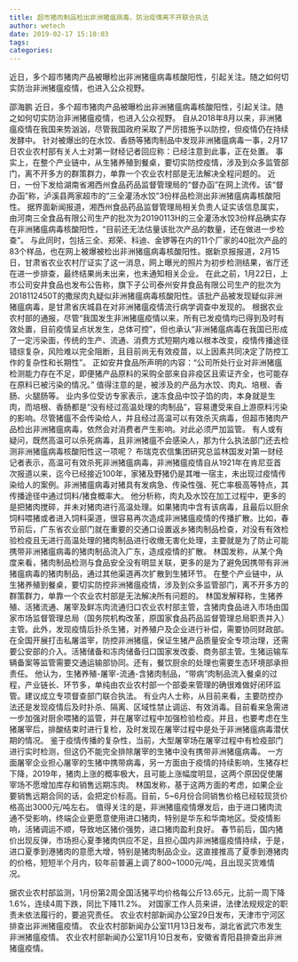 ```yaml
---
title: 超市猪肉制品检出非洲猪瘟病毒，防治疫情离不开联合执法
author: wetech
date: 2019-02-17 15:10:03
tags: 
categories: 
---
```

近日，多个超市猪肉产品被曝检出非洲猪瘟病毒核酸阳性，引起关注。随之如何切实防治非洲猪瘟疫情，也进入公众视野。
<!-- more -->
邵海鹏
近日，多个超市猪肉产品被曝检出非洲猪瘟病毒核酸阳性，引起关注。随之如何切实防治非洲猪瘟疫情，也进入公众视野。
自从2018年8月以来，非洲猪瘟疫情在我国来势汹汹，尽管我国政府采取了严厉措施予以防控，但疫情仍在持续发酵中。
针对被爆出的在水饺、香肠等猪肉制品中发现非洲猪瘟病毒一事，2月17日农业农村部有关人士对第一财经记者回应称：已经注意到此事，正在处置。
事实上，在整个产业链中，从生猪养殖到餐桌，要切实防控疫情，涉及到众多监管部门，离不开多方的群策群力，单靠一个农业农村部是无法解决全程问题的。
近日，一份下发给湖南省湘西州食品药品监督管理局的“督办函”在网上流传。该“督办函”称，泸溪县两家超市的“三全灌汤水饺”3份样品检测出非洲猪瘟病毒核酸阳性。
据界面新闻报道，湘西州食品药品监督管理局相关负责人证实该信息属实，由河南三全食品有限公司生产的批次为20190113H的三全灌汤水饺3份样品确实存在非洲猪瘟病毒核酸阳性，“目前还无法估量该批次产品的数量，还在做进一步检查”。
与此同时，包括三全、郑荣、科迪、金锣等在内的11个厂家的40批次产品的83个样品，也在网上被爆被检出非洲猪瘟病毒核酸阳性。据新京报报道，2月15日，甘肃省农业农村厅证实了这一消息，网上曝光的照片为初步检测结果，省厅还在进一步排查，最终结果尚未出来，也未通知相关企业。
在此之前，1月22日，上市公司安井食品也发布公告称，旗下子公司泰州安井食品有限公司生产的批次为2018112450T的撒尿肉丸疑似非洲猪瘟病毒核酸阳性。该批产品被发现疑似非洲猪瘟病毒，是甘肃省庆城县在对非洲猪瘟疫情流行病学调查中发现的。
根据农业农村部的通报，尽管“我国发生非洲猪瘟疫情以来，所有已发疫情均已得到及时有效处置，目前疫情呈点状发生，总体可控”，但也承认“非洲猪瘟病毒在我国已形成了一定污染面，传统的生产、流通、消费方式短期内难以根本改变，疫情传播途径错综复杂，风险难以完全阻断，且目前尚无有效疫苗，以上因素共同决定了防控工作的复杂性和长期性”。
正如安井食品所声明的内容：“公司所处行业对非洲猪瘟检测能力存在不足，即便猪产品原料的采购全部来自非疫区且索证齐全，也可能存在原料已被污染的情况。”
值得注意的是，被涉及的产品为水饺、肉丸、培根、香肠、火腿肠等。
业内多位受访专家表示，速冻食品中饺子馅的肉，本身就是生肉，而培根、香肠都是“没有经过高温处理的肉制品”，容易遭受来自上游原料污染的影响。尽管猪瘟不会传染给人，并且经过高温可以有效杀灭病毒，但超市猪肉产品检出非洲猪瘟病毒，依然会对消费者产生影响。对此必须严加监管。
有人或有疑问，既然高温可以杀死病毒，且非洲猪瘟不会感染人，那为什么执法部门还去检测非洲猪瘟病毒核酸阳性这一项呢？
布瑞克农信集团研究总监林国发对第一财经记者表示，高温可有效杀死非洲猪瘟病毒，非洲猪瘟疫情自从1921年在肯尼亚首次报道以来，迄今已经接近100年，家猪及野猪仍是其唯一宿主，未出现过疫情传染给人的案例。非洲猪瘟病毒对猪具有发病急、传染性强、死亡率极高等特点，其传播途径中通过饲料/猪食概率大。
他分析称，肉丸及水饺在加工过程中，更多的是把猪肉搅碎，并未对猪肉进行高温处理。如果猪肉中含有该病毒，且最后以厨余饲料喂猪或者进入饲料渠道，很容易再次造成非洲猪瘟疫情的传播扩散。比如，春节前后，广东省农业部门就在重要的交通口设置返乡猪肉制品检查，对没有有效检验检疫且无进行高温处理的猪肉制品进行收缴无害化处理，主要就是为了防止可能携带非洲猪瘟病毒的猪肉制品流入广东，造成疫情的扩散。
林国发称，从某个角度来看，猪肉制品检测与食品安全没有明显关联，更多的是为了避免因携带有非洲猪瘟病毒的猪肉制品，通过其他渠道再次扩散到生猪环节。
在整个产业链中，从生猪养殖到餐桌，要切实防控非洲猪瘟疫情，涉及到众多监管部门，离不开多方的群策群力，单靠一个农业农村部是无法解决所有问题的。
林国发解释称，生猪养殖、活猪流通、屠宰及鲜冻肉流通归口农业农村部主管，含猪肉食品进入市场由国家市场监督管理总局（国务院机构改革，原国家食品药品监督管理总局职责并入）主管。此外，发现疫情后扑杀生猪，对养殖户及企业进行补偿，需要协同财政部。在全国开展打击私屠滥宰，防控非洲猪瘟，保证生猪产品质量安全专项治理，还需要公安部的介入。活猪储备和冻肉储备归口国家发改委、商务部主管。生猪运输车辆备案等监管需要交通运输部协同。还有，餐饮厨余的处理也需要生态环境部承担责任。
他认为，生猪养殖-屠宰-流通-含猪肉制品，“带病”肉制品流入餐桌的过程，产业链长、环节多，单纯由农业农村部一个部委来管理的确很难做好闭环监管。建议成立专项督查部门联合执法。
有业内人士称，从目前来看，主要防控办法还是发现疫情后及时扑杀、隔离、区域性禁止调运、有效消毒。目前看来急需进一步加强对厨余喂猪的监管，并在屠宰过程中加强检验检疫。并且，也要考虑在生猪屠宰后，排酸结束时进行复检，及时发现在屠宰过程中是处于非洲猪瘟病毒潜伏期的情况。
鉴于疫情传播的复杂性，当前，大型屠宰场在屠宰过程中有检疫部门进行实时检测，但这仍不能完全排除屠宰的生猪中没有携带非洲猪瘟病毒。
一方面屠宰企业担心屠宰的生猪中携带病毒，另一方面由于疫情的持续影响，生猪存栏下降，2019年，猪肉上涨的概率极大，且可能上涨幅度明显，这两个原因促使屠宰场不愿增加库存和销售远期冻肉。
林国发称，基于这两方面的考虑，如果企业要销售远期合同的话，会把定价标高。目前，5~6月份合同销售价格已经较现货价格高出3000元/吨左右。
值得关注的是，非洲猪瘟疫情爆发后，由于进口猪肉流通不受影响，终端企业更愿意使用进口猪肉，特别是华东和华南地区。受疫情影响，活猪调运不顺，导致地区猪价强势，进口猪肉盈利良好。
春节前后，国内猪价出现反弹，市场担心夏季猪肉供应不足，且担心国内非洲猪瘟疫情持续，于是，进口夏季到港猪肉的意愿大增，特别是猪肉制品企业。这直接推高了夏季到港猪肉的价格，短短半个月内，较年前普遍上调了800~1000元/吨，且出现买货难情况。
 
 
据农业农村部监测，1月份第2周全国活猪平均价格每公斤13.65元，比前一周下降1.6%，连续4周下跌，同比下降11.2%。
对国家工作人员来讲，法律法规规定的职责未依法履行的，要追究责任。
农业农村部新闻办公室29日发布，天津市宁河区排查出非洲猪瘟疫情。
农业农村部新闻办公室11月13日发布，湖北省武穴市发生非洲猪瘟疫情。
农业农村部新闻办公室11月10日发布，安徽省青阳县排查出非洲猪瘟疫情。
